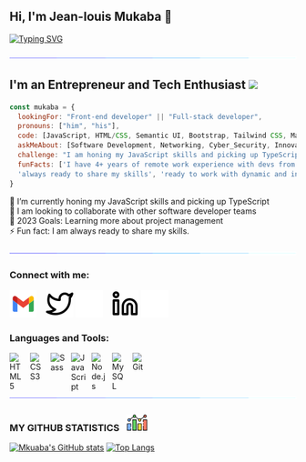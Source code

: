 ## Hi, I'm Jean-louis Mukaba 👋 

[![Typing SVG](https://readme-typing-svg.herokuapp.com?font=sans+Latin&size=15&duration=6000&pause=1000&width=435&lines=Premature+optimization+is+the+root+of+all+evil;First%2C+solve+the+problem.;One+commit+at+a+time)](https://git.io/typing-svg)

![line](./img/line.gif)

## I'm an Entrepreneur and Tech Enthusiast <img src="https://media.giphy.com/media/XGma2iRIHTKkwqRkFl/giphy.gif" width="50">

```javascript
const mukaba = {
  lookingFor: "Front-end developer" || "Full-stack developer",
  pronouns: ["him", "his"],
  code: [JavaScript, HTML/CSS, Semantic UI, Bootstrap, Tailwind CSS, Material UI],
  askMeAbout: [Software Development, Networking, Cyber_Security, Innovation],
  challenge: "I am honing my JavaScript skills and picking up TypeScript",
  funFacts: ['I have 4+ years of remote work experience with devs from all over the world', 
  'always ready to share my skills', 'ready to work with dynamic and innovative teams']
}
```

 🌱 I’m currently honing my JavaScript skills and picking up TypeScript <br>
 👯 I am looking to collaborate with other software developer teams<br>
 🥅 2023 Goals: Learning more about project management <br>
 ⚡ Fun fact: I am always ready to share my skills.

![line](./img/line.gif)

### Connect with me:

[![jeanlouismukaba01@yahoo.com](./img/gmail.svg)](jeanlouismukaba01@yahoo.com)
&nbsp;&nbsp;
[![website](./img/twitter-light.svg)](https://twitter.com/JeanlouisMukaba#gh-light-mode-only)
[![website](./img/twitter-dark.svg)](https://twitter.com/JeanlouisMukaba#gh-dark-mode-only)
&nbsp;&nbsp;
[![website](./img/linkedin-light.svg)](https://www.linkedin.com/in/kitenge-mukaba-jean-louis-71a2441bb#gh-light-mode-only)
[![website](./img/linkedin-dark.svg)](https://www.linkedin.com/in/kitenge-mukaba-jean-louis-71a2441bb#gh-dark-mode-only)
&nbsp;&nbsp;

### Languages and Tools:

[<img align="left" alt="HTML5" width="26px" src="https://cdn.jsdelivr.net/gh/devicons/devicon/icons/html5/html5-original.svg" style="padding-right:10px;" />](https://www.w3schools.com/html/)
[<img align="left" alt="CSS3" width="26px" src="https://cdn.jsdelivr.net/gh/devicons/devicon/icons/css3/css3-original.svg" style="padding-right:10px;" />](https://www.w3schools.com/css/)
[<img align="left" alt="Sass" width="26px" src="https://cdn.jsdelivr.net/gh/devicons/devicon/icons/sass/sass-original.svg" style="padding-right:10px;" />](https://sass-lang.com/)
[<img align="left" alt="JavaScript" width="26px" src="https://cdn.jsdelivr.net/gh/devicons/devicon/icons/javascript/javascript-original.svg" style="padding-right:10px;" />](https://www.javascript.com/)
[<img align="left" alt="Node.js" width="26px" src="https://cdn.jsdelivr.net/gh/devicons/devicon/icons/nodejs/nodejs-original.svg" style="padding-right:10px;" />](https://nodejs.org/)
[<img align="left" alt="MySQL" width="26px" src="https://cdn.jsdelivr.net/gh/devicons/devicon/icons/mysql/mysql-original.svg" style="padding-right:10px;" />](https://mysql.com)
[<img align="left" alt="Git" width="26px" src="https://cdn.jsdelivr.net/gh/devicons/devicon/icons/git/git-original.svg" style="padding-right:10px;" />](https://git.com)

<br />
<br />

![line](./img/line.gif)

### MY GITHUB STATISTICS &nbsp; <img src="./img/statistics.png" height="30" align="justify"/>

[![Mkuaba's GitHub stats](https://github-readme-stats.vercel.app/api?username=Mukaba&count_private=true&hide_title=true&show_icons=true&hide_border=true&theme=nightowl&bg_color=161B22)](https://github.com/anuraghazra/github-readme-stats)
[![Top Langs](https://github-readme-stats.vercel.app/api/top-langs/?username=Mukaba&card_width=250&langs_count=6&hide_border=true&layout=compact&theme=nightowl&bg_color=161B22)](https://github.com/anuraghazra/github-readme-stats)
